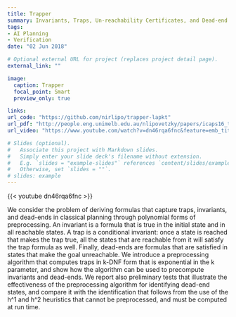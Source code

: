 ```yaml
---
title: Trapper 
summary: Invariants, Traps, Un-reachability Certificates, and Dead-end Detection
tags:
- AI Planning
- Verification
date: "02 Jun 2018"

# Optional external URL for project (replaces project detail page).
external_link: ""

image:
  caption: Trapper
  focal_point: Smart
  preview_only: true

links:
url_code: "https://github.com/nirlipo/trapper-lapkt"
url_pdf: "http://people.eng.unimelb.edu.au/nlipovetzky/papers/icaps16_trapper.pdf"
url_video: "https://www.youtube.com/watch?v=dn46rqa6fnc&feature=emb_title"

# Slides (optional).
#   Associate this project with Markdown slides.
#   Simply enter your slide deck's filename without extension.
#   E.g. `slides = "example-slides"` references `content/slides/example-slides.md`.
#   Otherwise, set `slides = ""`.
# slides: example
---
```


{{< youtube dn46rqa6fnc >}}

We consider the problem of deriving formulas that capture traps, invariants, and dead-ends in classical planning through polynomial forms of preprocessing. An invariant is a formula that is true in the initial state and in all reachable states. A trap is a conditional invariant: once a state is reached that makes the trap true, all the states that are reachable from it will satisfy the trap formula as well. Finally, dead-ends are formulas that are satisfied in states that make the goal unreachable. We introduce a preprocessing algorithm that computes traps in k-DNF form that is exponential in the k parameter, and show how the algorithm can be used to precompute invariants and dead-ends. We report also preliminary tests that illustrate the effectiveness of the preprocessing algorithm for identifying dead-end states, and compare it with the identification that follows from the use of the h^1 and h^2 heuristics that cannot be preprocessed, and must be computed at run time.
